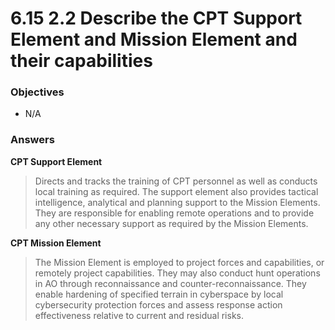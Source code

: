 # 6.15 2.2 Describe the CPT Support Element and Mission Element and their capabilities

### Objectives

- N/A


### Answers

**CPT Support Element**
> Directs and tracks the training of CPT personnel as well as conducts local training as required. The support element also provides tactical intelligence, analytical and planning support to the Mission Elements. They are responsible for enabling remote operations and to provide any other necessary support as required by the Mission Elements.

**CPT Mission Element**
> The Mission Element is employed to project forces and capabilities, or remotely project capabilities. They may also conduct hunt operations in AO through reconnaissance and counter-reconnaissance. They enable hardening of specified terrain in cyberspace by local cybersecurity protection forces and assess response action effectiveness relative to current and residual risks. 
